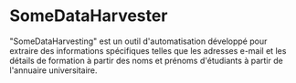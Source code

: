 # SomeDataHarvester
"SomeDataHarvesting" est un outil d'automatisation développé pour extraire des informations spécifiques telles que les adresses e-mail et les détails de formation à partir des noms et prénoms d'étudiants à partir de l'annuaire universitaire.
